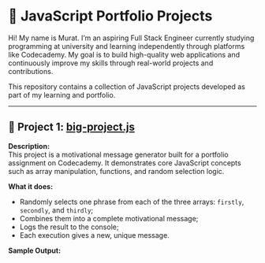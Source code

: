 # 💼 JavaScript Portfolio Projects

Hi! My name is Murat. I’m an aspiring Full Stack Engineer currently studying programming at university and learning independently through platforms like Codecademy. My goal is to build high-quality web applications and continuously improve my skills through real-world projects and contributions.

This repository contains a collection of JavaScript projects developed as part of my learning and portfolio.

---

## 🌟 Project 1: [big-project.js](./big-project.js)

**Description:**  
This project is a motivational message generator built for a portfolio assignment on Codecademy. It demonstrates core JavaScript concepts such as array manipulation, functions, and random selection logic.

**What it does:**
- Randomly selects one phrase from each of the three arrays: `firstly`, `secondly`, and `thirdly`;
- Combines them into a complete motivational message;
- Logs the result to the console;
- Each execution gives a new, unique message.

**Sample Output:**
